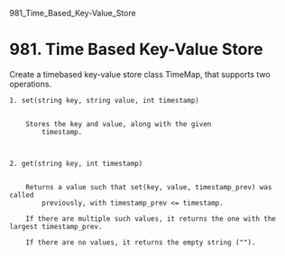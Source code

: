 981_Time_Based_Key-Value_Store
# 981. Time Based Key-Value Store

Create a timebased key-value store class TimeMap, that supports two
        operations.

    1. set(string key, string value, int timestamp)

    
        Stores the key and value, along with the given
            timestamp.
        
    

    2. get(string key, int timestamp)

    
        Returns a value such that set(key, value, timestamp_prev) was called
            previously, with timestamp_prev <= timestamp.
        
        If there are multiple such values, it returns the one with the largest timestamp_prev.
        
        If there are no values, it returns the empty string ("").